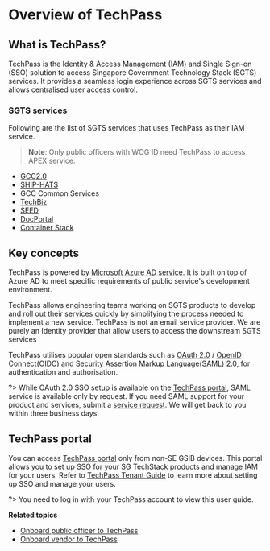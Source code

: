 # Overview of TechPass

## What is TechPass?
TechPass is the Identity & Access Management (IAM) and Single Sign-on (SSO) solution to access Singapore Government Technology Stack (SGTS) services. It provides a seamless login experience across SGTS services and allows centralised user access control.

### SGTS services

Following are the list of SGTS services that uses TechPass as their IAM service.

> **Note**:
> Only public officers with WOG ID need TechPass to access APEX service.
- [GCC2.0](https://www.developer.tech.gov.sg/products/categories/infrastructure-and-hosting/government-on-commercial-cloud/overview.html)
- [SHIP-HATS](https://www.developer.tech.gov.sg/products/categories/devops/ship-hats/overview.html)
- GCC Common Services
- [TechBiz](https://www.developer.tech.gov.sg/products/categories/productivity-tools/techbiz/overview.html)
- [SEED](https://docs.developer.tech.gov.sg/docs/security-suite-for-engineering-endpoint-devices/#/)
- [DocPortal](https://docs.developer.tech.gov.sg/)
- [Container Stack](https://www.developer.tech.gov.sg/products/categories/devops/container-stack/overview.html)


## Key concepts
TechPass is powered by [Microsoft Azure AD service](https://azure.microsoft.com/en-us/services/active-directory/). It is built on top of Azure AD to meet specific requirements of public service's development environment.

TechPass allows engineering teams working on SGTS products to develop and roll out their services quickly by simplifying the process needed to implement a new service. TechPass is not an email service provider. We are purely an Identity provider that allow users to access the downstream SGTS services

TechPass utilises popular open standards such as [OAuth 2.0](https://oauth.net/2/) / [OpenID Connect(OIDC)](https://openid.net/connect/)
and [Security Assertion Markup Language(SAML) 2.0](http://docs.oasis-open.org/security/saml/Post2.0/sstc-saml-tech-overview-2.0.html), for authentication and authorisation.

?> While OAuth 2.0 SSO setup is available on the [TechPass portal](https://portal.techpass.gov.sg), SAML service is available only by request. If you need SAML support for your product and services, submit a [service request](https://go.gov.sg/techpass-sr). We will get back to you within three business days.  

## TechPass portal
You can access [TechPass portal](https://portal.techpass.gov.sg) only from non-SE GSIB devices.  This portal allows you to set up SSO for your SG TechStack products and manage IAM for your users. Refer to [TechPass Tenant Guide](https://docs.developer.tech.gov.sg/docs/techpass-tenant-guide/#/) to learn more about setting up SSO and manage your users.

?> You need to log in with your TechPass account to view this user guide.

**Related topics**

- [Onboard public officer to TechPass](onboard-public-officers-using-non-se-machines)
- [Onboard vendor to TechPass](onboard-vendors-to-techpass)
